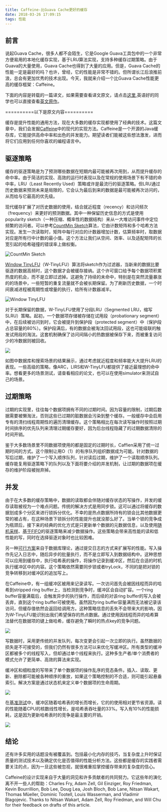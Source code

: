 ```yaml
---
title: Caffeine-比Guava Cache更好的缓存
date: 2018-03-26 17:09:15
tags: 性能
---
```


## 前言 ##
说起Guava Cache，很多人都不会陌生，它是Google Guava工具包中的一个非常方便易用的本地化缓存实现，基于LRU算法实现，支持多种缓存过期策略。由于Guava的大量使用，Guava Cache也得到了大量的应用。但是，Guava Cache的性能一定是最好的吗？也许，曾经，它的性能是非常不错的。但所谓长江后浪推前浪，总会有更加优秀的技术出现。今天，我就来介绍一个比Guava Cache性能更高的缓存框架：Caffeine。

下面的内容是转载的一篇译文，如果需要查看译文原文，请点击[这里](https://segmentfault.com/a/1190000008751999),英语好的同学也可以直接查看[英文原作](http://highscalability.com/blog/2016/1/25/design-of-a-modern-cache.html)。

==========以下是原文内容==========

缓存是提升性能的通用方法，现在大多数的缓存实现都使用了经典的技术。这篇文章中，我们会发掘[Caffeine](https://github.com/ben-manes/caffeine)中的现代的实现方法。Caffeine是一个开源的Java缓存库，它能提供高命中率和出色的并发能力。期望读者们能被这些想法激发，进而将它们应用到任何你喜欢的编程语言中。

## 驱逐策略 ##

缓存的驱逐策略是为了预测哪些数据在短期内最可能被再次用到，从而提升缓存的命中率。由于简洁的实现、高效的运行时表现以及在常规的使用场景下有不错的命中率，LRU（Least Recently Used）策略或许是最流行的驱逐策略。但LRU通过历史数据来预测未来是局限的，它会认为最后到来的数据是最可能被再次访问的，从而给与它最高的优先级。

现代缓存扩展了对历史数据的使用，结合就近程度（recency）和访问频次（frequency）来更好的预测数据。其中一种保留历史信息的方式是使用popularity sketch（一种压缩、概率性的数据结构）来从一大堆访问事件中定位频繁的访问者。可以参考[CountMin Sketch](http://dimacs.rutgers.edu/~graham/pubs/papers/cmsoft.pdf)算法，它由计数矩阵和多个哈希方法实现。发生一次读取时，矩阵中每行对应的计数器增加计数，估算频率时，取数据对应是所有行中计数的最小值。这个方法让我们从空间、效率、以及适配矩阵的长宽引起的哈希碰撞的错误率上做权衡。

![CountMin Sketch](https://sfault-image.b0.upaiyun.com/198/843/1988435212-58d64be00bb9d_articlex)

[Window TinyLFU](https://arxiv.org/pdf/1512.00727.pdf)（W-TinyLFU）算法将sketch作为过滤器，当新来的数据比要驱逐的数据高频时，这个数据才会被缓存接纳。这个许可窗口给予每个数据项积累热度的机会，而不是立即过滤掉。这避免了持续的未命中，特别是在突然流量暴涨的的场景中，一些短暂的重复流量就不会被长期保留。为了刷新历史数据，一个时间衰减进程被周期性或增量的执行，给所有计数器减半。

![Window TinyLFU](https://sfault-image.b0.upaiyun.com/274/307/2743073853-58d64be0088fe_articlex)

对于长期保留的数据，W-TinyLFU使用了分段LRU（Segmented LRU，缩写SLRU）策略。起初，一个数据项存储被存储在试用段（probationary segment）中，在后续被访问到时，它会被提升到保护段（protected segment）中（保护段占总容量的80%）。保护段满后，有的数据会被淘汰回试用段，这也可能级联的触发试用段的淘汰。这套机制确保了访问间隔小的热数据被保存下来，而被重复访问少的冷数据则被回收。

![](https://sfault-image.b0.upaiyun.com/571/159/571159220-58d64be031155_articlex)

如图中数据库和搜索场景的结果展示，通过考虑就近程度和频率能大大提升LRU的表现。一些高级的策略，像ARC，LIRS和W-TinyLFU都提供了接近最理想的命中率。想看更多的场景测试，请查看相应的论文，也可以在使用simulator来测试自己的场景。

## 过期策略 ##
过期的实现里，往往每个数据项拥有不同的过期时间。因为容量的限制，过期后数据需要被懒淘汰，否则这些已过期的脏数据会污染到整个缓存。一般缓存中会启用专有的清扫线程周期性的遍历清理缓存。这个策略相比在每次读写操作时按照过期时间排序的优先队列来清理过期缓存要好，因为后台线程隐藏了的过期数据清除的时间开销。

鉴于大多数场景里不同数据项使用的都是固定的过期时长，Caffien采用了统一过期时间的方式。这个限制让用O（1）的有序队列组织数据成为可能。针对数据的写后过期，维护了一个写入顺序队列，针对读后过期，维护了一个读取顺序队列。缓存能复用驱逐策略下的队列以及下面将要介绍的并发机制，让过期的数据项在缓存的维护阶段被抛弃掉。

## 并发 ##
由于在大多数的缓存策略中，数据的读取都会伴随对缓存状态的写操作，并发的缓存读取被视为一个难点问题。传统的解决方式是用同步锁。这可以通过将缓存的数据划成多个分区来进行锁拆分优化。不幸的是热点数据所持有的锁会比其他数据更常的被占有，在这种场景下锁拆分的性能提升也就没那么好了。当单个锁的竞争成为瓶颈后，接下来的经典的优化方式是只更新单个数据的元数据信息，以及使用[随机采样](http://citeseerx.ist.psu.edu/viewdoc/download?doi=10.1.1.110.8469&rep=rep1&type=pdf)、[基于FIFO](https://en.wikipedia.org/wiki/Page_replacement_algorithm#Second-chance)的驱逐策略来减少数据操作。这些策略会带来高性能的读和低性能的写，同时在选择驱逐对象时也比较困难。

另一种[可行方案](http://web.cse.ohio-state.edu/hpcs/WWW/HTML/publications/papers/TR-09-1.pdf)来自于数据库理论，通过提交日志的方式来扩展写的性能。写入操作先记入日志中，随后异步的批量执行，而不是立即写入到数据结构中。这种思想可以应用到缓存中，执行哈希表的操作，将操作记录到缓冲区，然后在合适的时机执行缓冲区中的内容。这个策略依然需要同步锁或者tryLock，不同的是把对锁的竞争转移到对缓冲区的追加写上。

在Caffeine中，有一组缓冲区被用来记录读写。一次访问首先会被因线程而异的哈希到stripped ring buffer上，当检测到竞争时，缓冲区会自动扩容。一个ring buffer容量满载后，会触发异步的执行操作，而后续的对该ring buffer的写入会被丢弃，直到这个ring buffer可被使用。虽然因为ring buffer容量满而无法被记录该访问，但缓存值依然会返回给调用方。这种策略信息的丢失不会带来大的影响，因为W-TinyLFU能识别出我们希望保存的热点数据。通过使用因线程而异的哈希算法替代在数据项的键上做哈希，缓存避免了瞬时的热点key的竞争问题。

![](https://sfault-image.b0.upaiyun.com/270/327/2703271825-58d64be011a4f_articlex)

写数据时，采用更传统的并发队列，每次变更会引起一次立即的执行。虽然数据的损失是不可接受的，但我们仍然有很多方法可以来优化写缓冲区。所有类型的缓冲区都被多个的线程写入，但却通过单个线程来执行。这种多生产者/单个消费者的模式允许了更简单、高效的算法来实现。

缓冲区和细粒度的写带来了单个数据项的操作乱序的竞态条件。插入、读取、更新、删除都可能被各种顺序的重放，如果这个策略控制的不合适，则可能引起悬垂索引。解决方案是通过状态机来定义单个数据项的生命周期。

![](https://sfault-image.b0.upaiyun.com/270/327/2703271825-58d64be011a4f_articlex)

在[基准测试](https://github.com/ben-manes/caffeine/wiki/Benchmarks#read-100-1)中，缓冲区随着哈希表的增长而增长，它的的使用相对更节省资源。读的性能随着CPU的核数线性增长，是哈希表吞吐量的33%。写入有10%的性能损耗，这是因为更新哈希表时的竞争是最主要的开销。

![](https://sfault-image.b0.upaiyun.com/250/918/2509180021-58d64be00f7f4_articlex)

## 结论 ##
还有许多实用的话题没有被覆盖到。包括最小化内存的技巧，当复杂度上升时保证质量的测试技术以及确定优化是否值得的性能分析方法。这些都是缓存的实践者需要关注的点，因为一旦这些被忽视，就很难重拾掌控缓存带来的复杂度的信心。

Caffeine的设计实现来自于大量的洞见和许多贡献者的共同努力。它这些年的演化离不开一些人的帮助：Charles Fry, Adam Zell, Gil Einziger, Roy Friedman, Kevin Bourrillion, Bob Lee, Doug Lea, Josh Bloch, Bob Lane, Nitsan Wakart, Thomas Müeller, Dominic Tootell, Louis Wasserman, and Vladimir Blagojevic. Thanks to Nitsan Wakart, Adam Zell, Roy Friedman, and Will Chu for their feedback on drafts of this article.
